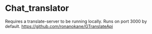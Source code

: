 # Chat_translator

Requires a translate-server to be running locally. Runs on port 3000 by default.
https://github.com/ronanokane/GTranslateApi
